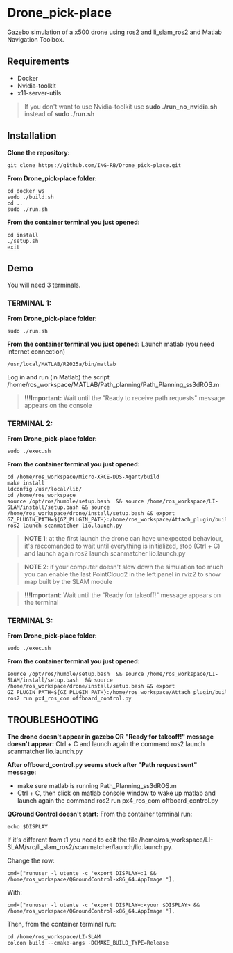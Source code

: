 
# Drone_pick-place
Gazebo simulation of a x500 drone using ros2 and li_slam_ros2 and Matlab Navigation Toolbox.


## Requirements

 - Docker
 - Nvidia-toolkit
 - x11-server-utils
>If you don't want to use Nvidia-toolkit use **sudo ./run_no_nvidia.sh** instead of **sudo ./run.sh**

## Installation
**Clone the repository:**

    git clone https://github.com/ING-RB/Drone_pick-place.git

**From Drone_pick-place folder:**

    cd docker_ws
    sudo ./build.sh
    cd ..
    sudo ./run.sh

**From the container terminal you just opened:**

    cd install
    ./setup.sh
    exit

## Demo
You will need 3 terminals.
### TERMINAL 1:
**From Drone_pick-place folder:**

    sudo ./run.sh

**From the container terminal you just opened:**
Launch matlab (you need internet connection)

    /usr/local/MATLAB/R2025a/bin/matlab

Log in and run (in Matlab) the script /home/ros_workspace/MATLAB/Path_planning/Path_Planning_ss3dROS.m

>**!!!Important:** Wait until the "Ready to receive path requests" message appears on the console

### TERMINAL 2:
**From Drone_pick-place folder:**

    sudo ./exec.sh

**From the container terminal you just opened:**
   

    cd /home/ros_workspace/Micro-XRCE-DDS-Agent/build
    make install
    ldconfig /usr/local/lib/
    cd /home/ros_workspace
    source /opt/ros/humble/setup.bash  && source /home/ros_workspace/LI-SLAM/install/setup.bash && source /home/ros_workspace/drone/install/setup.bash && export GZ_PLUGIN_PATH=${GZ_PLUGIN_PATH}:/home/ros_workspace/Attach_plugin/build
    ros2 launch scanmatcher lio.launch.py

>**NOTE 1**: at the first launch the drone can have unexpected behaviour, it's raccomanded to wait until everything is initialized, stop (Ctrl + C) and launch again ros2 launch scanmatcher lio.launch.py

>**NOTE 2**: if your computer doesn't slow down the simulation too much you can enable the last PointCloud2 in the left panel in rviz2 to show map built by the SLAM module

>**!!!Important**: Wait until the "Ready for takeoff!" message appears on the terminal

### TERMINAL 3:
**From Drone_pick-place folder:**

    sudo ./exec.sh

**From the container terminal you just opened:**

    source /opt/ros/humble/setup.bash  && source /home/ros_workspace/LI-SLAM/install/setup.bash  && source /home/ros_workspace/drone/install/setup.bash && export GZ_PLUGIN_PATH=${GZ_PLUGIN_PATH}:/home/ros_workspace/Attach_plugin/build
    ros2 run px4_ros_com offboard_control.py

## TROUBLESHOOTING
**The drone doesn't appear in gazebo OR "Ready for takeoff!" message doesn't appear:**
Ctrl + C and launch again the command ros2 launch scanmatcher lio.launch.py

**After offboard_control.py seems stuck after "Path request sent" message:**
- make sure matlab is running Path_Planning_ss3dROS.m
- Ctrl + C, then click on matlab console window to wake up matlab and launch again the command ros2 run px4_ros_com offboard_control.py

**QGround Control doesn't start:**
From the container terminal run:

    echo $DISPLAY
If it's different from :1 you need to edit the file /home/ros_workspace/LI-SLAM/src/li_slam_ros2/scanmatcher/launch/lio.launch.py.

Change the row:

    cmd=["runuser -l utente -c 'export DISPLAY=:1 && /home/ros_workspace/QGroundControl-x86_64.AppImage'"],

With:

    cmd=["runuser -l utente -c 'export DISPLAY=:<your $DISPLAY> && /home/ros_workspace/QGroundControl-x86_64.AppImage'"],

Then, from the container terminal run:

    cd /home/ros_workspace/LI-SLAM
    colcon build --cmake-args -DCMAKE_BUILD_TYPE=Release


